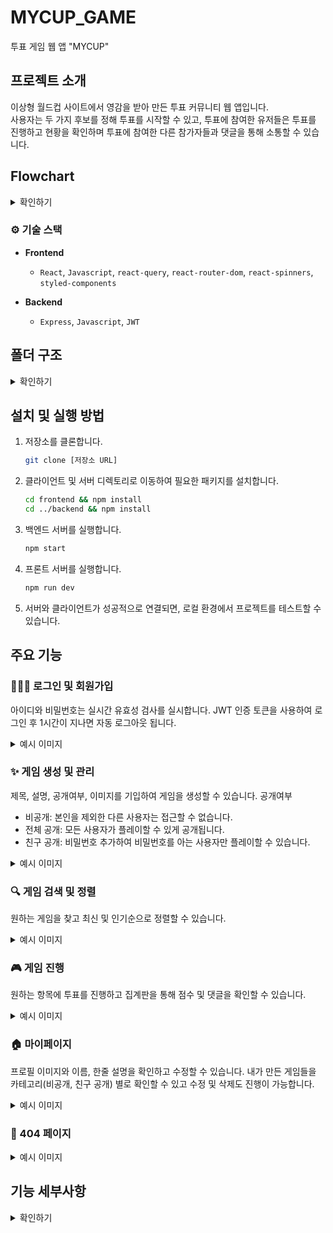 # MYCUP_GAME

투표 게임 웹 앱 "MYCUP"

## 프로젝트 소개

이상형 월드컵 사이트에서 영감을 받아 만든 투표 커뮤니티 웹 앱입니다. <br>
사용자는 두 가지 후보를 정해 투표를 시작할 수 있고, 투표에 참여한 유저들은 투표를 진행하고 현황을 확인하며 투표에 참여한 다른 참가자들과 댓글을 통해 소통할 수 있습니다.

## Flowchart

<details>
  <summary>확인하기</summary>

<img width="800" alt="MYCUP_GAME Flowchart_v1.2" src="https://github.com/user-attachments/assets/47d8104a-9abb-4171-b06f-0f3e8e5fe837">

</details>

### ⚙️ 기술 스택

- **Frontend**

  - `React`, `Javascript`, `react-query`, `react-router-dom`, `react-spinners`, `styled-components`

- **Backend**
  - `Express`, `Javascript`, `JWT`

## 폴더 구조

<details>
  <summary>확인하기</summary>

```
[PROJECT]MYCUP_GAME/
├── frontend/
│   ├── public/
│   ├── src/
│   │   ├── apis/
│   │   ├── assets/
│   │   ├── components/
│   │   │   ├── Edit/
│   │   │   ├── Game/
│   │   │   ├── Interface/
│   │   │   ├── List/
│   │   │   ├── Login/
│   │   │   ├── Make/
│   │   │   ├── Profile/
│   │   │   └── Vote/
│   │   ├── hooks/
│   │   ├── pages/
│   │   ├── styles/
│   │   ├── UI/
│   │   ├── utils/
│   │   │   ├── actions/
│   │   │   ├── loader/
│   │   │   └── router.jsx
└── backend/
    ├── data/
    │   ├── api/
    │   │   ├── event.js
    │   │   ├── user.js
    │   │   └── util.js
    ├── routes/
    │   │   ├── auth.js
    │   │   └── events.js
    ├── util/
    │   │   ├── auth.js
    │   │   ├── errors.js
    │   │   └── validation.js
    └── app.js
```

</details>

## 설치 및 실행 방법

1. 저장소를 클론합니다.
   ```bash
   git clone [저장소 URL]
   ```
2. 클라이언트 및 서버 디렉토리로 이동하여 필요한 패키지를 설치합니다.
   ```bash
   cd frontend && npm install
   cd ../backend && npm install
   ```
3. 백엔드 서버를 실행합니다.
   ```bash
   npm start
   ```
4. 프론트 서버를 실행합니다.
   ```bash
   npm run dev
   ```
5. 서버와 클라이언트가 성공적으로 연결되면, 로컬 환경에서 프로젝트를 테스트할 수 있습니다.

## 주요 기능

### 🧑🏻‍💻 로그인 및 회원가입

아이디와 비밀번호는 실시간 유효성 검사를 실시합니다.
JWT 인증 토큰을 사용하여 로그인 후 1시간이 지나면 자동 로그아웃 됩니다.

<details>
  <summary>예시 이미지</summary>

#### 1. 로그인

<img width="800" alt="login" src="https://github.com/user-attachments/assets/194338fc-8928-4c34-9445-df9d12b60e84">

#### 2. 회원가입

<img width="800" alt="login" src="https://github.com/user-attachments/assets/cd84bd3e-dac4-4f2c-81b7-bbfa35a36ecf">

</details>

### ✨ 게임 생성 및 관리

제목, 설명, 공개여부, 이미지를 기입하여 게임을 생성할 수 있습니다.
공개여부

- 비공개: 본인을 제외한 다른 사용자는 접근할 수 없습니다.
- 전체 공개: 모든 사용자가 플레이할 수 있게 공개됩니다.
- 친구 공개: 비밀번호 추가하여 비밀번호를 아는 사용자만 플레이할 수 있습니다.

<details>
  <summary>예시 이미지</summary>

#### 1. 생성

<img width="800" alt="login" src="https://github.com/user-attachments/assets/087e65eb-207b-47a4-9335-1f8288aada4f">

#### 2. 수정

<img width="800" alt="login" src="https://github.com/user-attachments/assets/a9be1618-4cb0-478e-95c1-28a27d91fa56">

#### 3. 삭제

<img width="800" alt="login" src="https://github.com/user-attachments/assets/5b71bd67-b69f-4d1d-a5dc-f711476fd49e">

</details>

### 🔍 게임 검색 및 정렬

원하는 게임을 찾고 최신 및 인기순으로 정렬할 수 있습니다.

<details>
  <summary>예시 이미지</summary>

<img width="800" alt="search_sort" src="https://github.com/user-attachments/assets/dd515bf0-5d99-4628-bfef-01cc458230ae">

</details>

### 🎮 게임 진행

원하는 항목에 투표를 진행하고 집계판을 통해 점수 및 댓글을 확인할 수 있습니다.

<details>
  <summary>예시 이미지</summary>

#### 1. 전체, 비공개 게임 및 댓글 화면

<img width="800" alt="general_game" src="https://github.com/user-attachments/assets/50429d69-ee09-4b30-a90e-b8b72dee452c">

#### 2. 친구 공개 게임 화면

<img width="800" alt="friend_game" src="https://github.com/user-attachments/assets/1fbca329-2c61-46f1-87e0-bb45e4697a73">

</details>

### 🏠 마이페이지

프로필 이미지와 이름, 한줄 설명을 확인하고 수정할 수 있습니다.
내가 만든 게임들을 카테고리(비공개, 친구 공개) 별로 확인할 수 있고 수정 및 삭제도 진행이 가능합니다.

<details>
  <summary>예시 이미지</summary>

<img width="800" alt="mypage" src="https://github.com/user-attachments/assets/21ef0519-4670-46e7-9751-696f74d3f1d1">

</details>

### 🚫 404 페이지

<details>
  <summary>예시 이미지</summary>

<img width="800" alt="404page" src="https://github.com/user-attachments/assets/a7812341-ea5d-4558-b7f5-69443d201ce2">

</details>

## 기능 세부사항

<details>
  <summary>확인하기</summary>

### 🔍 회원가입 및 로그인

- [x] 비밀번호 입력란에 마우스 오버 시 input 타입을 text로 바꿔서 비밀번호를 보여주는 눈 아이콘 추가

### 🔍 게임 생성 및 관리

- [x] 백엔드에 데이터 저장하기
- [x] 백엔드에 저장된 데이터 가져오기
- [x] 업로드한 게임 수정 기능
- [x] 업로드한 게임 삭제 기능
- [x] 친구 공개 게임은 비밀번호 입력 후 플레이
  - [x] 친구 공개 게임 등록 시 비밀번호 입력 칸 보이기
  - [x] 비밀번호 입력 칸에 로그인 폼의 비밀번호 입력과 같이 눈 아이콘 추가
  - [x] 비밀번호 입력 프롬프트에서 모달로 변경
- [x] 비공개, 친구공개 게임 표시 마크 변경 (직관적이게)
- [x] 인기순, 날짜순 등 게임 정렬 기능 구현

### 🔍 게임 진행

- [x] 투표 기능 구현 (투표를 하였을 경우 투표한 후보의 투표 인원 배열에 사용자 추가)
- [x] 선택 시 지금까지 투표한 인원 수 보이는 기능 구현
- [x] 투표 로직 react-query로 변경

### 🔍 투표 집계 창 - 점수 확인 및 댓글

- [x] 집계 창 제작
- [x] 누적된 점수 화면에 출력 (그래프, 숫자)
- [x] 댓글달기 기능 추가
  - [x] 댓글 입력 및 버튼 추가
  - [x] 댓글 에러 핸들러 추가
  - [x] 댓글 컴포넌트 key값 변경

### 🔍 마이페이지

- [x] 프로필 기본 이미지
  - [x] 프로필 사진 업로드 기능
- [x] 이름
  - [x] 이름 변경 기능 구현
- [x] 한줄 설명
  - [x] 설명 입력 기능 구현
- [x] 업로드한 게임
  - [x] 공개 범위 별로 분류 (ex. Personal, Friends)

### 🔍 오류 처리

- [x] 유효하지 않은 입력값 UI 개선 (로그인, 만들기, 수정하기)
- [x] useQuery를 사용하여 에러시 ErrorBlock 나오게 하기
- [x] 에러 페이지 UI 개선

### 🔍 ISSUES

- [x] 회원 가입 후 자동 로그인 될 시 username에 undefined가 할당되는 오류
- [x] input 요소의 value는 onChange 이벤트에 할당 -> 수정하기 시 이전 데이터가 입력되도록
- [x] 수정하기 시 이전 라디오 옵션에 체크 되어 있지 않음
- [x] Game 페이지의 Back 버튼을 눌렀을 때 이전 페이지가 아니라 목록으로 이동하는 문제 해결
  - useNavigate 훅을 사용하여 브라우저 히스토리에서 한 페이지 뒤로 이동
- [x] 마이페이지 비밀번호 입력 오류 해결

### 🔍 UX 개선

- [x] 모달에서 esc로 창 나가기 기능
- [x] 비밀번호 모달에서 엔터 키로 제출 가능하게 변경

</details>
